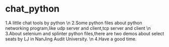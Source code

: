 # chat_python
1.A little chat tools by python \n
2.Some python files about python networking program,like udp server and client,tcp server and client \n
3.About selenium and splinter python files,there are two demos about select seats by LJ in NanJing Audit University. \n
4.Have a good time.
